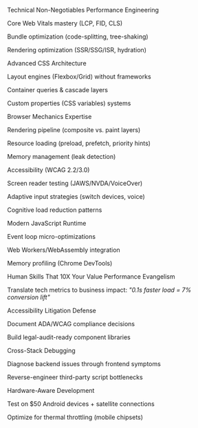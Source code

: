 Technical Non-Negotiables
Performance Engineering

Core Web Vitals mastery (LCP, FID, CLS)

Bundle optimization (code-splitting, tree-shaking)

Rendering optimization (SSR/SSG/ISR, hydration)

Advanced CSS Architecture

Layout engines (Flexbox/Grid) without frameworks

Container queries & cascade layers

Custom properties (CSS variables) systems

Browser Mechanics Expertise

Rendering pipeline (composite vs. paint layers)

Resource loading (preload, prefetch, priority hints)

Memory management (leak detection)

Accessibility (WCAG 2.2/3.0)

Screen reader testing (JAWS/NVDA/VoiceOver)

Adaptive input strategies (switch devices, voice)

Cognitive load reduction patterns

Modern JavaScript Runtime

Event loop micro-optimizations

Web Workers/WebAssembly integration

Memory profiling (Chrome DevTools)



Human Skills That 10X Your Value
Performance Evangelism

Translate tech metrics to business impact:
*"0.1s faster load = 7% conversion lift"*

Accessibility Litigation Defense

Document ADA/WCAG compliance decisions

Build legal-audit-ready component libraries

Cross-Stack Debugging

Diagnose backend issues through frontend symptoms

Reverse-engineer third-party script bottlenecks

Hardware-Aware Development

Test on $50 Android devices + satellite connections

Optimize for thermal throttling (mobile chipsets)